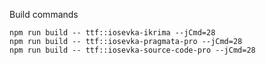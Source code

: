 Build commands

```batch
npm run build -- ttf::iosevka-ikrima --jCmd=28
npm run build -- ttf::iosevka-pragmata-pro --jCmd=28
npm run build -- ttf::iosevka-source-code-pro --jCmd=28
```